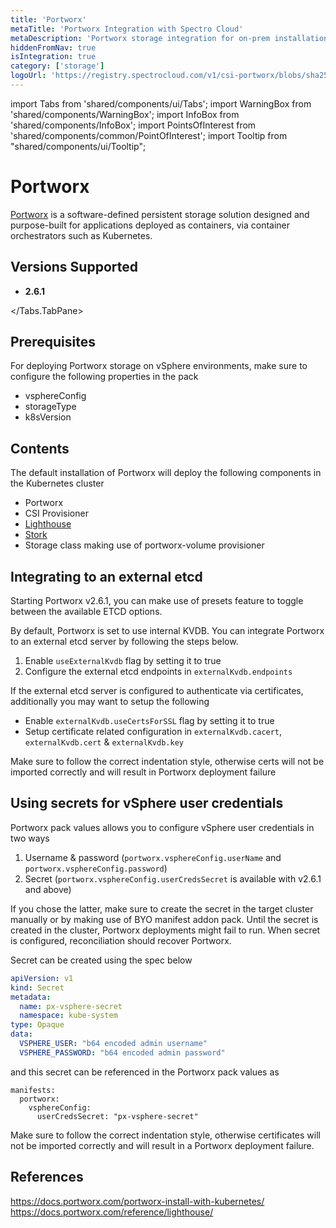 ```yaml
---
title: 'Portworx'
metaTitle: 'Portworx Integration with Spectro Cloud'
metaDescription: 'Portworx storage integration for on-prem installations'
hiddenFromNav: true
isIntegration: true
category: ['storage']
logoUrl: 'https://registry.spectrocloud.com/v1/csi-portworx/blobs/sha256:e27bc9aaf22835194ca38062061c29b5921734eed922e57d693d15818ade7486?type=image/png'
---
```


import Tabs from 'shared/components/ui/Tabs';
import WarningBox from 'shared/components/WarningBox';
import InfoBox from 'shared/components/InfoBox';
import PointsOfInterest from 'shared/components/common/PointOfInterest';
import Tooltip from "shared/components/ui/Tooltip";

# Portworx

[Portworx](https://portworx.com/) is a software-defined persistent storage solution designed and purpose-built for applications deployed as containers, via container orchestrators such as Kubernetes.

## Versions Supported

<Tabs>
<Tabs.TabPane tab="2.6.x" key="2.6.x">

* **2.6.1** 

</Tabs.TabPane>
</Tabs>

## Prerequisites

For deploying Portworx storage on vSphere environments, make sure to configure the following properties in the pack
* vsphereConfig
* storageType
* k8sVersion

## Contents

The default installation of Portworx will deploy the following components in the Kubernetes cluster
* Portworx
* CSI Provisioner
* [Lighthouse](https://docs.portworx.com/reference/lighthouse/)
* [Stork](https://github.com/libopenstorage/stork)
* Storage class making use of portworx-volume provisioner  

## Integrating to an external etcd

Starting Portworx v2.6.1, you can make use of presets feature to toggle between the available ETCD options.

By default, Portworx is set to use internal KVDB. You can integrate Portworx to an external etcd server by following the steps below.
1. Enable `useExternalKvdb` flag by setting it to true
2. Configure the external etcd endpoints in `externalKvdb.endpoints`

If the external etcd server is configured to authenticate via certificates, additionally you may want to setup the following
* Enable `externalKvdb.useCertsForSSL` flag by setting it to true
* Setup certificate related configuration in `externalKvdb.cacert`, `externalKvdb.cert` & `externalKvdb.key`

<WarningBox>
Make sure to follow the correct indentation style, otherwise certs will not be imported correctly and will result in Portworx deployment failure
</WarningBox>

## Using secrets for vSphere user credentials

Portworx pack values allows you to configure vSphere user credentials in two ways
1. Username & password (`portworx.vsphereConfig.userName` and `portworx.vsphereConfig.password`)
2. Secret (`portworx.vsphereConfig.userCredsSecret` is available with v2.6.1 and above)

If you chose the latter, make sure to create the secret in the target cluster manually or by making use of BYO manifest addon pack.
<WarningBox>
Until the secret is created in the cluster, Portworx deployments might fail to run. When secret is configured, reconciliation should recover Portworx.
</WarningBox>

Secret can be created using the spec below
```yaml
apiVersion: v1
kind: Secret
metadata:
  name: px-vsphere-secret
  namespace: kube-system
type: Opaque
data:
  VSPHERE_USER: "b64 encoded admin username"
  VSPHERE_PASSWORD: "b64 encoded admin password"
```  
and this secret can be referenced in the Portworx pack values as
```
manifests:
  portworx:
    vsphereConfig:
      userCredsSecret: "px-vsphere-secret"
``` 

Make sure to follow the correct indentation style, otherwise certificates will not be imported correctly and will result in a Portworx deployment failure.

## References

https://docs.portworx.com/portworx-install-with-kubernetes/
https://docs.portworx.com/reference/lighthouse/
